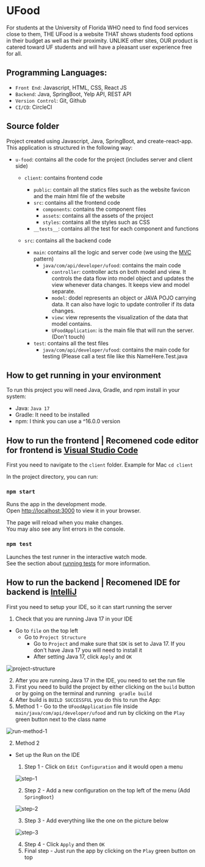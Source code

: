 # UFood
For students at the University of Florida WHO need to find food services close to them, THE UFood is a website THAT shows students food options in their budget as well as their proximity. UNLIKE other sites, OUR product is catered toward UF students and will have a pleasant user experience free for all. 

## Programming Languages: 
- `Front End`: Javascript, HTML, CSS, React JS
- `Backend`: Java, SpringBoot, Yelp API, REST API
- `Version Control`: Git, Github
- `CI/CD`: CircleCI


## Source folder
Project created using Javascript, Java, SpringBoot, and create-react-app. This application is structured in the following way:
- `u-food`: contains all the code for the project (includes server and client side)
  - `client`: contains frontend code 
    - `public`: contain all the statics files such as the website favicon and the main html file of the website
    - `src`: contains all the frontend code
      - `components`: contains the component files
      - `assets`: contains all the assets of the project
      - `styles`: contains all the styles such as CSS
    - `__tests__`: contains all the test for each component and functions
  
  - `src`: contains all the backend code
    - `main`: contains all the logic and server code (we using the [MVC](https://www.tutorialspoint.com/design_pattern/mvc_pattern.htm) pattern)
      - `java/com/api/developer/ufood`: contains the main code
        - `controller`: controller acts on both model and view. It controls the data flow into model object and updates the view whenever data changes. It keeps view and model separate.
        - `model`: dodel represents an object or JAVA POJO carrying data. It can also have logic to update controller if its data changes.
        - `view`: view represents the visualization of the data that model contains.
        - `UFoodApplication`: is the main file that will run the server. (Don't touch)
     - `test`: contains all the test files
        - `java/com/api/developer/ufood`: contains the main code for testing (Please call a test file like this NameHere.Test.java

## How to get running in your environment
To run this project you will need Java, Gradle, and npm install in your system:
- Java: `Java 17`
- Gradle: It need to be installed
- npm: I think you can use a ^16.0.0 version

## How to run the frontend | Recomened code editor for frontend is [Visual Studio Code](https://code.visualstudio.com)

First you need to navigate to the `client` folder. Example for Mac `cd client`

In the project directory, you can run:

### `npm start`

Runs the app in the development mode.\
Open [http://localhost:3000](http://localhost:3000) to view it in your browser.

The page will reload when you make changes.\
You may also see any lint errors in the console.

### `npm test`

Launches the test runner in the interactive watch mode.\
See the section about [running tests](https://facebook.github.io/create-react-app/docs/running-tests) for more information.

## How to run the backend | Recomened IDE for backend is [IntelliJ](https://www.jetbrains.com/idea/)

First you need to setup your IDE, so it can start running the server

1. Check that you are running Java 17 in your IDE
  - Go to `file` on the top left
    - Go to `Project Structure`
      - Go to `Project` and make sure that `SDK` is set to Java 17. If you don't have Java 17 you will need to install it
      - After setting Java 17, click `Apply` and `OK`
      
![project-structure](https://user-images.githubusercontent.com/58098790/191312941-70add29a-2ff8-4ae9-bae3-03c285f4cef6.png)

2. After you are running Java 17 in the IDE, you need to set the run file
3. First you need to build the project by either clicking on the `build` button or by going on the terminal and running ` gradle build`
4. After build is `BUILD SUCCESSFUL` you do this to run the App:
  1. Method 1
    - Go to the `UFoodApplication` file inside `main/java/com/api/developer/ufood` and run by clicking on the `Play` green button next to the class name
  
  ![run-method-1](https://user-images.githubusercontent.com/58098790/191313836-f226ba9b-1d7c-4cff-8105-140b5d603cfc.png)
  
  2. Method 2
  - Set up the Run on the IDE
  
    1. Step 1 - Click on `Edit Configuration` and it would open a menu
    
      ![step-1](https://user-images.githubusercontent.com/58098790/191316103-aba061e0-6dd6-4ba1-b811-cbd7c6c5a905.png)
      
    2. Step 2 - Add a new configuration on the top left of the menu (Add `SpringBoot`)
    
      ![step-2](https://user-images.githubusercontent.com/58098790/191317246-27689878-1a75-4e78-b6ec-2b3176168a34.png)
    
    3. Step 3 - Add everything like the one on the picture below
    
      ![step-3](https://user-images.githubusercontent.com/58098790/191317485-9cec04b3-3330-4e1f-98ed-5e4112fc5dd3.png)
    
    4. Step 4 - Click `Apply` and then `OK`
    5. Final step - Just run the app by clicking on the `Play` green button on top
    
